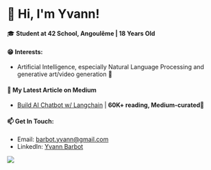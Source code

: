 # 👋 Hi, I'm Yvann!

🎓 **Student at 42 School, Angoulême | 18 Years Old**

#### 😁 Interests:
- Artificial Intelligence, especially Natural Language Processing and generative art/video generation 🤖


#### 📝 My Latest Article on Medium
- [Build AI Chatbot w/ Langchain](https://medium.com/better-programming/build-a-chatbot-on-your-csv-data-with-langchain-and-openai-ed121f85f0cd) | **60K+ reading, Medium-curated🌟**

#### 📫 Get In Touch:
- Email: [barbot.yvann@gmail.com](mailto:barbot.yvann@gmail.com)
- LinkedIn: [Yvann Barbot](https://www.linkedin.com/in/yvann-barbot/)

![](https://github-readme-stats.vercel.app/api?username=yvann-ba&show_icons=true)
